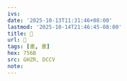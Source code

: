 ```yaml
---
ivs:
date: '2025-10-13T11:31:46+08:00'
lastmod: '2025-10-14T21:46:45-08:00'
title: 󰪦
url: 󰪦
tags: [畫, 畫]
hex: 756B
src: GHZR, DCCV
note:
---
```


